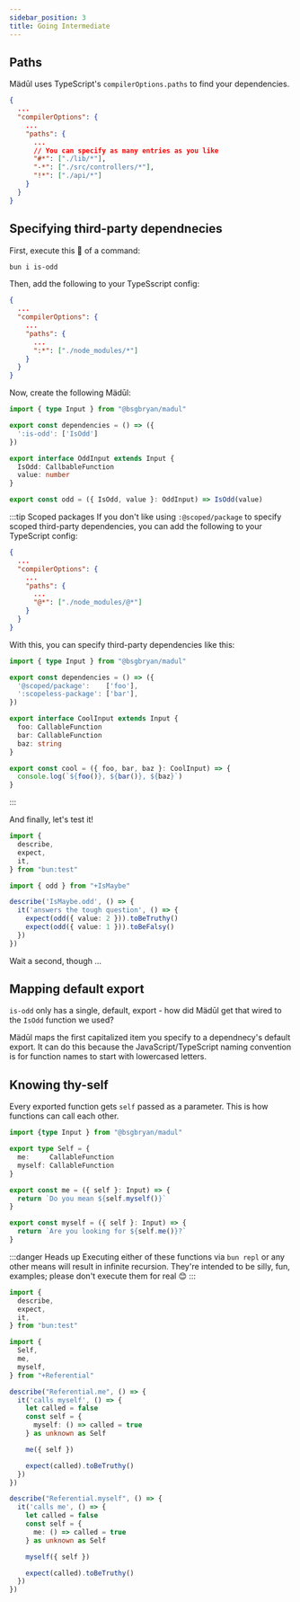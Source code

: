 ```yaml
---
sidebar_position: 3
title: Going Intermediate
---
```


## Paths

Mädūl uses TypeScript's `compilerOptions.paths` to find your dependencies.

```json title="madul-example/tsconfig.json"
{
  ...
  "compilerOptions": {
    ...
    "paths": {
      ...
      // You can specify as many entries as you like
      "#*": ["./lib/*"],
      "-*": ["./src/controllers/*"],
      "!*": ["./api/*"]
    }
  }
}
```

## Specifying third-party dependnecies

First, execute this 💎 of a command:

```bash
bun i is-odd
```

Then, add the following to your TypeSscript config:

```json title="madul-example/tsconfig.json"
{
  ...
  "compilerOptions": {
    ...
    "paths": {
      ...
      ":*": ["./node_modules/*"]
    }
  }
}
```

Now, create the following Mädūl:

```ts title="madul-example/src/IsMaybe.ts"
import { type Input } from "@bsgbryan/madul"

export const dependencies = () => ({
  ':is-odd': ['IsOdd']
})

export interface OddInput extends Input {
  IsOdd: CallbableFunction
  value: number
}

export const odd = ({ IsOdd, value }: OddInput) => IsOdd(value)
```

:::tip Scoped packages
If you don't like using `:@scoped/package` to specify scoped third-party dependencies, you can add the following to your TypeScript config:

```json title="madul-example/tsconfig.json"
{
  ...
  "compilerOptions": {
    ...
    "paths": {
      ...
      "@*": ["./node_modules/@*"]
    }
  }
}
```

With this, you can specify third-party dependencies like this:

```typescript title="madul-example/src/Bang.ts"
import { type Input } from "@bsgbryan/madul"

export const dependencies = () => ({
  '@scoped/package':    ['foo'],
  ':scopeless-package': ['bar'],
})

export interface CoolInput extends Input {
  foo: CallableFunction
  bar: CallableFunction
  baz: string
}

export const cool = ({ foo, bar, baz }: CoolInput) => {
  console.log(`${foo()}, ${bar()}, ${baz}`)
}
```
:::

And finally, let's test it!

```ts title="madul-example/test/IsMaybe.test.ts"
import {
  describe,
  expect,
  it,
} from "bun:test"

import { odd } from "+IsMaybe"

describe('IsMaybe.odd', () => {
  it('answers the tough question', () => {
    expect(odd({ value: 2 })).toBeTruthy()
    expect(odd({ value: 1 })).toBeFalsy()
  })
})
```

Wait a second, though ...

## Mapping default export

`is-odd` only has a single, default, export - how did Mädūl get that wired to the `IsOdd` function we used?

Mädūl maps the first capitalized item you specify to a dependnecy's default export. It can do this because the JavaScript/TypeScript naming convention is for function names to start with lowercased letters.

## Knowing thy-self

Every exported function gets `self` passed as a parameter. This is how functions can call each other.

```typescript title="madul-example/src/Referential.ts"
import {type Input } from "@bsgbryan/madul"

export type Self = {
  me:     CallableFunction
  myself: CallableFunction
}

export const me = ({ self }: Input) => {
  return `Do you mean ${self.myself()}`
}

export const myself = ({ self }: Input) => {
  return `Are you looking for ${self.me()}?`
}

```

:::danger Heads up
Executing either of these functions via `bun repl` or any other means will result in infinite recursion.
They're intended to be silly, fun, examples; please don't execute them for real 😊
:::

```typescript title="madul-example/test/Referential.test.ts"
import {
  describe,
  expect,
  it,
} from "bun:test"

import {
  Self,
  me,
  myself,
} from "+Referential"

describe("Referential.me", () => {
  it('calls myself', () => {
    let called = false
    const self = {
      myself: () => called = true
    } as unknown as Self

    me({ self })

    expect(called).toBeTruthy()
  })
})

describe("Referential.myself", () => {
  it('calls me', () => {
    let called = false
    const self = {
      me: () => called = true
    } as unknown as Self

    myself({ self })

    expect(called).toBeTruthy()
  })
})

```
